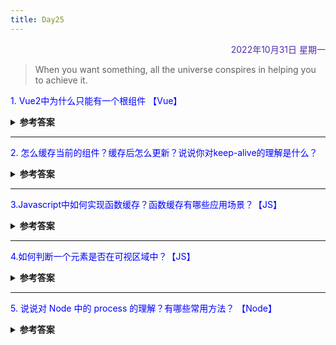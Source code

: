 ```yaml
---
title: Day25
---
```


<div align="right" style="color:#512DA8">2022年10月31日 星期一</div>

> When you want something, all the universe conspires in helping you to achieve it.

<p style="color:blue">1. Vue2中为什么只能有一个根组件 【Vue】</p>
<details>
<summary><b>参考答案</b></summary>

欢迎评论，答案今晚六点下班补充

</details>

<hr/>
<p style="color:blue">2. 怎么缓存当前的组件？缓存后怎么更新？说说你对keep-alive的理解是什么？ </p>
<details>
<summary><b>参考答案</b></summary>

欢迎评论，答案今晚六点下班补充

</details>

<hr/>
<p style="color:blue">3.Javascript中如何实现函数缓存？函数缓存有哪些应用场景？【JS】 </p>
<details>
<summary><b>参考答案</b></summary>

欢迎评论，答案今晚六点下班补充

</details>

<hr/>
<p style="color:blue">4.如何判断一个元素是否在可视区域中？【JS】 </p>

<details>
<summary><b>参考答案</b></summary>

欢迎评论，答案今晚六点下班补充

</details>

<hr/>
<p style="color:blue">5. 说说对 Node 中的 process 的理解？有哪些常用方法？ 【Node】</p>

<details>
<summary><b>参考答案</b></summary>

欢迎评论，答案今晚六点下班补充

</details>

<comment/>
